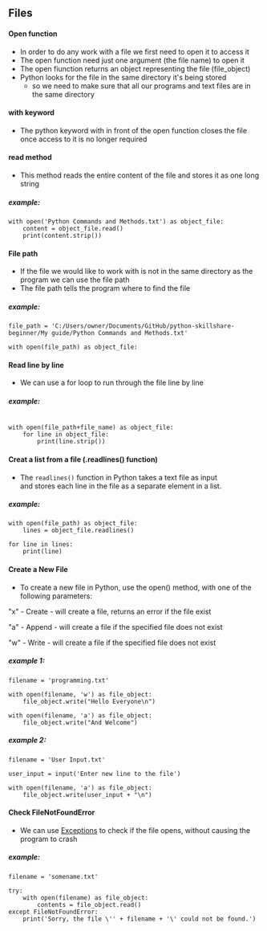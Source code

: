 ## Files 

#### Open function
- In order to do any work with a file we first need to open it to access it
- The open function need just one argument (the file name) to open it
- The open fiunction returns an object representing the file (file_object)
- Python looks for the file in the same directory it's being stored
  - so we need to make sure that all our programs and text files are in the same directory

#### with keyword
- The python keyword with in front of the open function closes the file once access to it is no longer required

#### read method
- This method reads the entire content of the file and stores it as one long string

##### example:
```
with open('Python Commands and Methods.txt') as object_file:
	content = object_file.read()
	print(content.strip())
```
#### File path
- If the file we would like to work with is not in the same directory as the program we can use the file path
- The file path tells the program where to find the file

##### example:
```
file_path = 'C:/Users/owner/Documents/GitHub/python-skillshare-beginner/My guide/Python Commands and Methods.txt'

with open(file_path) as object_file:
```
#### Read line by line
- We can use a for loop to run through the file line by line

##### example:
```

with open(file_path+file_name) as object_file:
	for line in object_file:
		print(line.strip())
```

#### Creat a list from a file (.readlines() function)
- The `readlines()` function in Python takes a text file as input <br>
and stores each line in the file as a separate element in a list.

##### example:
```
with open(file_path) as object_file:
	lines = object_file.readlines()

for line in lines:
	print(line)
```

#### Create a New File
- To create a new file in Python, use the open() method, with one of the following parameters:

"x" - Create - will create a file, returns an error if the file exist

"a" - Append - will create a file if the specified file does not exist

"w" - Write - will create a file if the specified file does not exist

##### example 1:
```
filename = 'programming.txt'

with open(filename, 'w') as file_object:
	file_object.write("Hello Everyone\n")

with open(filename, 'a') as file_object:
	file_object.write("And Welcome")
```

##### example 2:
```
filename = 'User Input.txt'

user_input = input('Enter new line to the file')

with open(filename, 'a') as file_object:
	file_object.write(user_input + "\n")
```

#### Check FileNotFoundError
- We can use [Exceptions](https://github.com/omer-goder/python-skillshare-beginner/tree/master/Exceptions) to check if the file opens, without causing the program to crash

##### example:
```
filename = 'somename.txt'

try:
	with open(filename) as file_object:
		contents = file_object.read()
except FileNotFoundError:
	print('Sorry, the file \'' + filename + '\' could not be found.')
```
